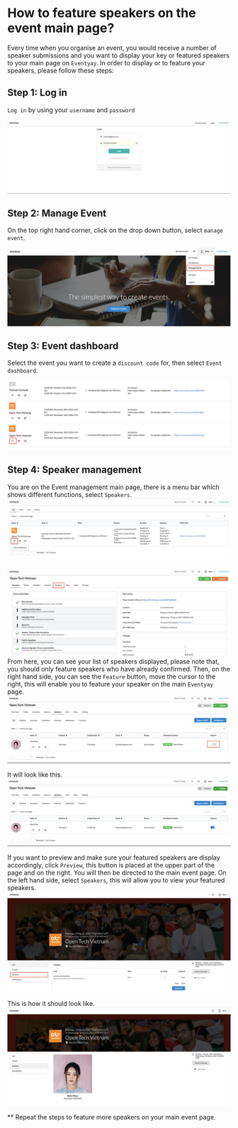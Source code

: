 # How to feature speakers on the event main page?

Every time when you organise an event, you would receive a number of speaker submissions and you want to display your key or featured speakers to your main page on `Eventyay`. In order to display or to feature your speakers, please follow these steps: 

## Step 1: Log in
`Log in` by using your `username` and `password`

![Feature speakers](/images/Log-in-page.png)

## Step 2: Manage Event
On the top right hand corner, click on the drop down button, select `manage event`. 

![Feature speakers](/images/Manage-events-bar.png)

## Step 3: Event dashboard
Select the event you want to create a `discount code` for, then select `Event dashboard`.

![Feature speakers](/images/How-to-create-a-discount-code-for-tickets-8.png)

## Step 4: Speaker management
You are on the Event management main page, there is a menu bar which shows different functions, select `Speakers`. 
![Feature speakers](/images/How-to-feature-speakers-on-the-event-main-page-1.png)

![Feature speakers](/images/How-to-feature-speakers-on-the-event-main-page-2.png)
From here, you can see your list of speakers displayed, please note that, you should only feature speakers who have already confirmed. Then, on the right hand side, you can see the `Feature` button, move the cursor to the right, this will enable you to feature your speaker on the main `Eventyay` page.
![Feature speakers](/images/How-to-feature-speakers-on-the-event-main-page-4.png)

It will look like this.
![Feature speakers](/images/How-to-feature-speakers-on-the-event-main-page-3.png)

If you want to preview and make sure your featured speakers are display accordingly, click `Preview`, this button is placed at the upper part of the page and on the right. You will then be directed to the main event page. On the left hand side, select `Speakers`, this will allow you to view your featured speakers. 
![Feature speakers](/images/How-to-feature-speakers-on-the-event-main-page-5.png)

This is how it should look like.
![Feature speakers](/images/How-to-feature-speakers-on-the-event-main-page-6.png)

** Repeat the steps to feature more speakers on your main event page. 
